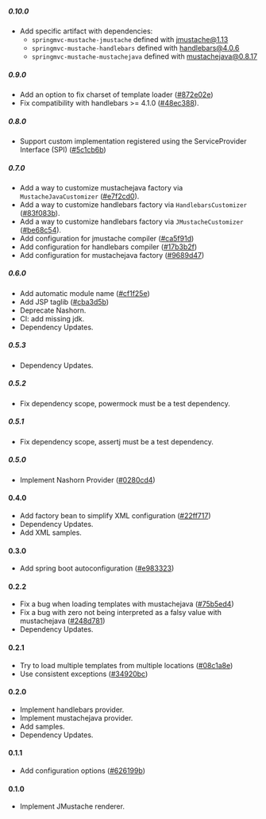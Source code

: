 ##### 0.10.0

- Add specific artifact with dependencies:
  - `springmvc-mustache-jmustache` defined with jmustache@1.13
  - `springmvc-mustache-handlebars` defined with handlebars@4.0.6
  - `springmvc-mustache-mustachejava` defined with mustachejava@0.8.17

##### 0.9.0

- Add an option to fix charset of template loader ([#872e02e](https://github.com/mjeanroy/springmvc-mustache/commit/872e02e5d4f94d67d4025403187986407881f514))
- Fix compatibility with handlebars >= 4.1.0 ([#48ec388](https://github.com/mjeanroy/springmvc-mustache/commit/48ec38862f280d885a4e08603694bcdb23dc4dd4)).

##### 0.8.0

- Support custom implementation registered using the ServiceProvider Interface (SPI) ([#5c1cb6b](https://github.com/mjeanroy/springmvc-mustache/commit/5c1cb6bef5066c5d8bee2940e0c1e625361e6a66))

##### 0.7.0

- Add a way to customize mustachejava factory via `MustacheJavaCustomizer` ([#e7f2cd0](https://github.com/mjeanroy/springmvc-mustache/commit/e7f2cd00b84f9b7b4cfe03b3db39eeb186f390f9)).
- Add a way to customize handlebars factory via `HandlebarsCustomizer` ([#83f083b](https://github.com/mjeanroy/springmvc-mustache/commit/83f083bfb6db4d0b5740d98c6d7352beb7ad860b)).
- Add a way to customize handlebars factory via `JMustacheCustomizer` ([#be68c54](https://github.com/mjeanroy/springmvc-mustache/commit/be68c54337612d4446aa2b474d08990924d1b4b4)).
- Add configuration for jmustache compiler ([#ca5f91d](https://github.com/mjeanroy/springmvc-mustache/commit/ca5f91d8b7eb51437438d7d018b33f0c5a86fcf7))
- Add configuration for handlebars compiler ([#17b3b2f](https://github.com/mjeanroy/springmvc-mustache/commit/17b3b2f279d3311ff3fa850807b95cddc0dc42de))
- Add configuration for mustachejava factory ([#9689d47](https://github.com/mjeanroy/springmvc-mustache/commit/9689d47c364402a9b4c996c0dfc92a7d8319ae8c))

##### 0.6.0

- Add automatic module name ([#cf1f25e](https://github.com/mjeanroy/springmvc-mustache/commit/cf1f25ec5e033e614b0f09850eb46bec9edbb141))
- Add JSP taglib ([#cba3d5b](https://github.com/mjeanroy/springmvc-mustache/commit/cba3d5b667a90bf9bd5c840353fe168ede3f4525))
- Deprecate Nashorn.
- CI: add missing jdk.
- Dependency Updates.

##### 0.5.3

- Dependency Updates.

##### 0.5.2

- Fix dependency scope, powermock must be a test dependency.

##### 0.5.1

- Fix dependency scope, assertj must be a test dependency.

##### 0.5.0

- Implement Nashorn Provider ([#0280cd4](https://github.com/mjeanroy/springmvc-mustache/commit/0280cd482cbc909d4c5ecfebc18cfc1753aa3882))

#### 0.4.0

- Add factory bean to simplify XML configuration ([#22ff717](https://github.com/mjeanroy/springmvc-mustache/commit/22ff71713a8945423a8c2bb2b3305495bdbc6394))
- Dependency Updates.
- Add XML samples.

#### 0.3.0

- Add spring boot autoconfiguration ([#e983323](https://github.com/mjeanroy/springmvc-mustache/commit/e983323c83a0cad81e83571f4a1a4a4b7f1f1234))

#### 0.2.2

- Fix a bug when loading templates with mustachejava ([#75b5ed4](https://github.com/mjeanroy/springmvc-mustache/commit/75b5ed47f2d656122c7e58cb12e675e727be6d7e))
- Fix a bug with zero not being interpreted as a falsy value with mustachejava ([#248d781](https://github.com/mjeanroy/springmvc-mustache/commit/248d781e18eccd8dd83d3a2427f62a208410221c))
- Dependency Updates.

#### 0.2.1

- Try to load multiple templates from multiple locations ([#08c1a8e](https://github.com/mjeanroy/springmvc-mustache/commit/08c1a8e2eb531b2a196f761130f73f58a175ff04))
- Use consistent exceptions ([#34920bc](https://github.com/mjeanroy/springmvc-mustache/commit/34920bc431d912918fb3bba6df2c4b8bbdf16610))

#### 0.2.0

- Implement handlebars provider.
- Implement mustachejava provider.
- Add samples.
- Dependency Updates.

#### 0.1.1

- Add configuration options ([#626199b](https://github.com/mjeanroy/springmvc-mustache/commit/626199b07bb342766af896ce23e75ea62b5ec304))

#### 0.1.0

- Implement JMustache renderer.
